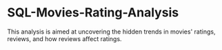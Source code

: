 # SQL-Movies-Rating-Analysis
This analysis is aimed at uncovering the hidden trends in movies' ratings, reviews, and how reviews affect ratings. 
